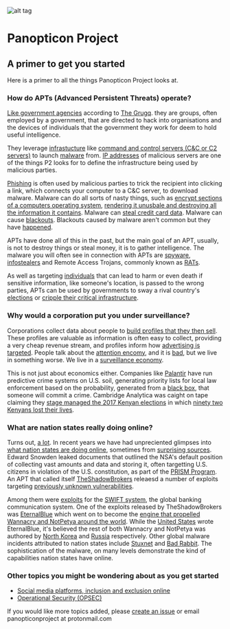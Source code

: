 ![alt tag](https://user-images.githubusercontent.com/24201238/29351849-9c3087b4-82b8-11e7-8fed-350e3b8b4945.png)

# Panopticon Project

## A primer to get you started

Here is a primer to all the things Panopticon Project looks at.

### How do APTs (Advanced Persistent Threats) operate?

[Like government agencies](https://www.youtube.com/watch?v=wP2J9aYM6Oo) according to [The Grugq](https://twitter.com/thegrugq). they are groups, often employed by a government, that are directed to hack into organisations and the devices of individuals that the government they work for deem to hold useful intelligence.

They leverage [infrastucture](https://www.darkreading.com/threat-intelligence/forget-apts-lets-talk-about-advanced-persistent-infrastructure/a/d-id/1330427) like [command and control servers (C&C or C2 servers)](https://whatis.techtarget.com/definition/command-and-control-server-CC-server) to launch [malware](https://en.wikipedia.org/wiki/Malware) from. [IP addresses](https://en.wikipedia.org/wiki/IP_address) of malicious servers are one of the things P2 looks for to define the infrastructure being used by malicious parties.

[Phishing](https://en.wikipedia.org/wiki/Phishing) is often used by malicious parties to trick the recipient into clicking a link, which connects your computer to a C&C server, to download malware. Malware can do all sorts of nasty things, such as [encrypt sections of a computers operating system](https://en.wikipedia.org/wiki/Ransomware), [rendering it unusbale and destroying all the information it contains](https://www.wired.com/story/notpetya-cyberattack-ukraine-russia-code-crashed-the-world/). Malware can [steal credit card data](https://blog.sucuri.net/2017/10/credit-card-stealer-investigation-uncovers-malware-ring.html). Malware can cause [blackouts](https://www.wired.com/2016/03/inside-cunning-unprecedented-hack-ukraines-power-grid/). Blackouts caused by malware aren't common but they have [happened](https://www.wired.com/story/russian-hackers-attack-ukraine/). 

APTs have done all of this in the past, but the main goal of an APT, usually, is not to destroy things or steal money, it is to gather intelligence. The malware you will often see in connection with APTs are [spyware](https://www.malwarebytes.com/spyware/), [infostealers](https://www.symantec.com/security-center/writeup/2000-122016-0558-99) and Remote Access Trojans, commonly known as [RATs](https://en.wikipedia.org/wiki/Remote_access_trojan).

As well as targeting [individuals](https://motherboard.vice.com/en_us/article/kzyg3a/smartphone-malware-nso-group-amnesty-international-saudi-arabia) that can lead to harm or even death if sensitive information, like someone's location, is passed to the wrong parties, APTs can be used by governments to sway a rival country's [elections](https://www.theregister.co.uk/2018/07/20/microsoft_fancy_bear_warning/) or [cripple their critical infrastructure](https://www.wired.com/story/russian-hacking-teams-infrastructure/). 

### Why would a corporation put you under surveillance?

Corporations collect data about people to [build profiles that they then sell](https://www.youtube.com/watch?v=3ABaGEWjFIg). These profiles are valuable as information is often easy to collect, providing a very cheap revenue stream, and profiles inform how [advertising is targeted](https://www.washingtonpost.com/apps/g/page/business/how-targeted-advertising-works/412/?noredirect=on). People talk about the [attention encomy](https://www.vidyard.com/blog/attention-economy-marketers-killing-not-capturing-attention/), and it is [bad](https://techcrunch.com/2017/07/30/the-attention-economy-created-by-silicon-valley-is-bankrupting-us/), but we live in something worse. We live in a [surveillance economy](https://medium.com/the-graph/algorithms-dictators-the-surveillance-economy-e89139d42214). 

This is not just about economics either. Companies like [Palantir](https://www.theverge.com/2018/2/27/17054740/palantir-predictive-policing-tool-new-orleans-nopd) have run predictive crime systems on U.S. soil, generating priority lists for local law enforcement based on the probability, generated from a [black box](https://en.wikipedia.org/wiki/Black_box), that someone will commit a crime. Cambridge Analytica was caight on tape claiming they [stage managed the 2017 Kenyan elections](https://www.reuters.com/article/us-facebook-cambridge-analytica-kenya/cambridge-analytica-stage-managed-kenyan-presidents-campaigns-uk-tv-idUSKBN1GV300) in which [ninety two Kenyans lost their lives](https://qz.com/africa/1233084/channel-4-news-films-cambridge-analytica-execs-saying-they-staged-kenya-uhuru-kenyatta-elections/). 

### What are nation states really doing online?

Turns out, [a lot](https://snowdenarchive.cjfe.org/greenstone/cgi-bin/library.cgi). In recent years we have had unpreciented glimpses into [what nation states are doing online](https://www.youtube.com/watch?v=0hLjuVyIIrs), sometimes from [surprising sources](https://www.nytimes.com/2017/11/12/us/nsa-shadow-brokers.html). Edward Snowden leaked documents that outlined the NSA's default position of collecting vast amounts and data and storing it, often targetting U.S. citizens in violation of the U.S. constitution, as part of the [PRISM Program](https://en.wikipedia.org/wiki/PRISM_(surveillance_program)). An APT that called itself [TheShadowBrokers](https://steemit.com/shadowbrokers/@theshadowbrokers/repost-theshadowbrokers-message-1-august-2016) releaesd a number of exploits targeting [previously unknown vulnerabilities](https://arstechnica.com/information-technology/2017/04/nsa-leaking-shadow-brokers-just-dumped-its-most-damaging-release-yet/). 

Among them were [exploits](https://arstechnica.com/information-technology/2017/04/nsa-leaking-shadow-brokers-just-dumped-its-most-damaging-release-yet/) for the [SWIFT system](https://en.wikipedia.org/wiki/Society_for_Worldwide_Interbank_Financial_Telecommunication), the global banking communication system. One of the exploits released by TheShadowBrokers was [EternalBlue](https://en.wikipedia.org/wiki/EternalBlue) which went on to become the [engine that propelled Wannacry and NotPetya around the world](https://www.theguardian.com/technology/2017/dec/30/wannacry-petya-notpetya-ransomware). While the [United States](https://www.forbes.com/sites/thomasbrewster/2017/05/12/nsa-exploit-used-by-wannacry-ransomware-in-global-explosion/#2ee611dfe599) wrote EternalBlue, it's believed the rest of both Wannacry and NotPetya was authored by [North Korea](https://www.washingtonpost.com/world/national-security/the-nsa-has-linked-the-wannacry-computer-worm-to-north-korea/2017/06/14/101395a2-508e-11e7-be25-3a519335381c_story.html?utm_term=.f3581abb9f00) and [Russia](https://www.washingtonpost.com/world/national-security/russian-military-was-behind-notpetya-cyberattack-in-ukraine-cia-concludes/2018/01/12/048d8506-f7ca-11e7-b34a-b85626af34ef_story.html?utm_term=.0d6fb0727559) respectively. Other global malware incidents attributed to nation states include [Stuxnet](https://www.wired.com/2014/11/countdown-to-zero-day-stuxnet/) and [Bad Rabbit](https://www.zdnet.com/article/bad-rabbit-ten-things-you-need-to-know-about-the-latest-ransomware-outbreak/). The sophistication of the malware, on many levels demonstrate the kind of capabilities nation states have online.

### Other topics you might be wondering about as you get started

* [Social media platforms, inclusion and exclusion online](https://www.youtube.com/watch?v=pO-brBVRyN8&index=12&list=PLYiaJo7rYNXLQSEAa2RdyyiS28Ke2Rl60)
* [Operational Security (OPSEC)](https://medium.com/@thegrugq/twitter-activist-security-7c806bae9cb0)

If you would like more topics added, please [create an issue](https://github.com/Panopticon-Project/panopticon-Primer/issues) or email panopticonproject at protonmail.com
